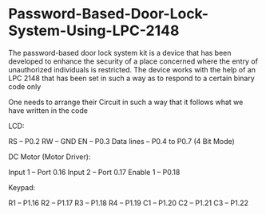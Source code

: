 # Password-Based-Door-Lock-System-Using-LPC-2148
The password-based door lock system kit is a device that has been developed to enhance  the security of a place concerned where the entry of unauthorized individuals is restricted.  The device works with the help of an LPC 2148 that has been set in such a way as to  respond to a certain binary code only

One needs to arrange their Circuit in such a way that it follows what we have written in the code

LCD:

RS – P0.2
RW – GND
EN – P0.3
Data lines – P0.4 to P0.7 (4 Bit Mode)

DC Motor (Motor Driver):

Input 1 – Port 0.16
Input 2 – Port 0.17
Enable 1 – P0.18

Keypad:

R1 – P1.16
R2 – P1.17
R3 – P1.18
R4 – P1.19
C1 – P1.20
C2 – P1.21
C3 – P1.22

